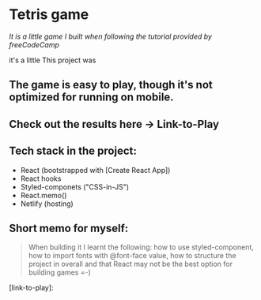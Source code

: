 # Tetris game

_It is a little game I built when following the tutorial provided by freeCodeCamp_

it's a little
This project was

## The game is easy to play, though it's not optimized for running on mobile.

## Check out the results here -> Link-to-Play

## Tech stack in the project:

- React (bootstrapped with [Create React App])
- React hooks
- Styled-componets ("CSS-in-JS")
- React.memo()
- Netlify (hosting)

## Short memo for myself:

> When building it I learnt the following:
> how to use styled-component,
> how to import fonts with @font-face value,
> how to structure the project in overall and
> that React may not be the best option for building games =-)

[link-to-play]:
